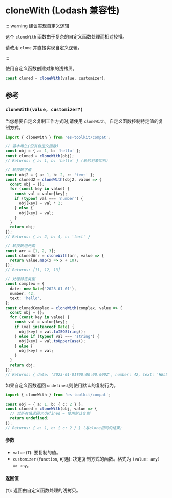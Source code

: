 # cloneWith (Lodash 兼容性)

::: warning 建议实现自定义逻辑

这个 `cloneWith` 函数由于复杂的自定义函数处理而相对较慢。

请改用 `clone` 并直接实现自定义逻辑。

:::

使用自定义函数创建对象的浅拷贝。

```typescript
const cloned = cloneWith(value, customizer);
```

## 参考

### `cloneWith(value, customizer?)`

当您想要自定义复制工作方式时,请使用 `cloneWith`。自定义函数控制特定值的复制方式。

```typescript
import { cloneWith } from 'es-toolkit/compat';

// 基本用法(没有自定义函数)
const obj = { a: 1, b: 'hello' };
const cloned = cloneWith(obj);
// Returns: { a: 1, b: 'hello' } (新的对象实例)

// 转换数字值
const obj2 = { a: 1, b: 2, c: 'text' };
const cloned2 = cloneWith(obj2, value => {
  const obj = {};
  for (const key in value) {
    const val = value[key];
    if (typeof val === 'number') {
      obj[key] = val * 2;
    } else {
      obj[key] = val;
    }
  }
  return obj;
});
// Returns: { a: 2, b: 4, c: 'text' }

// 转换数组元素
const arr = [1, 2, 3];
const clonedArr = cloneWith(arr, value => {
  return value.map(x => x + 10);
});
// Returns: [11, 12, 13]

// 处理特定类型
const complex = {
  date: new Date('2023-01-01'),
  number: 42,
  text: 'hello',
};
const clonedComplex = cloneWith(complex, value => {
  const obj = {};
  for (const key in value) {
    const val = value[key];
    if (val instanceof Date) {
      obj[key] = val.toISOString();
    } else if (typeof val === 'string') {
      obj[key] = val.toUpperCase();
    } else {
      obj[key] = val;
    }
  }
  return obj;
});
// Returns: { date: '2023-01-01T00:00:00.000Z', number: 42, text: 'HELLO' }
```

如果自定义函数返回 `undefined`,则使用默认的复制行为。

```typescript
import { cloneWith } from 'es-toolkit/compat';

const obj = { a: 1, b: { c: 2 } };
const cloned = cloneWith(obj, value => {
  // 对所有值返回undefined = 使用默认复制
  return undefined;
});
// Returns: { a: 1, b: { c: 2 } } (与clone相同的结果)
```

#### 参数

- `value` (`T`): 要复制的值。
- `customizer` (`function`, 可选): 决定复制方式的函数。格式为 `(value: any) => any`。

#### 返回值

(`T`): 返回由自定义函数处理的浅拷贝。

